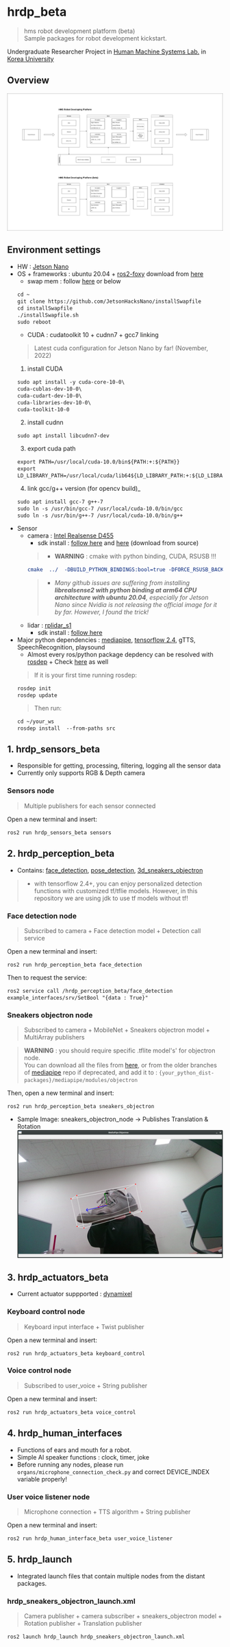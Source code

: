 # **hrdp_beta**
> hms robot development platform (beta)  
Sample packages for robot development kickstart.

Undergraduate Researcher Project in [Human Machine Systems Lab.](https://faculty.korea.ac.kr/kufaculty/drsspark/index.do) in [Korea University](https://www.korea.edu/)

## **Overview**
![hrdp vs hrdp_beta](https://github.com/skykongkong8/hrdp_beta/blob/main/res/HRDP_compare_blockdiagram.drawio.png)
## Environment settings
* HW : [Jetson Nano](https://developer.nvidia.com/embedded/jetson-nano-developer-kit)
* OS + frameworks : ubuntu 20.04 + [ros2-foxy](https://docs.ros.org/en/foxy/index.html) download from [here](https://omorobot.com/docs/ros2-%EC%84%A4%EC%B9%98%ED%95%98%EA%B8%B0-jetson-nano/)
  * swap mem : follow [here](https://github.com/JetsonHacksNano/installSwapfile) or below
  ```git
  cd ~
  git clone https://github.com/JetsonHacksNano/installSwapfile
  cd installSwapfile
  ./installSwapfile.sh
  sudo reboot
  ```
  * CUDA : cudatoolkit 10 + cudnn7 + gcc7 linking
  > Latest cuda configuration for Jetson Nano by far! (November, 2022)
  1. install CUDA
  ```
  sudo apt install -y cuda-core-10-0\
  cuda-cublas-dev-10-0\
  cuda-cudart-dev-10-0\
  cuda-libraries-dev-10-0\
  cuda-toolkit-10-0
  ```
  2. install cudnn
  ```
  sudo apt install libcudnn7-dev
  ```
  3. export cuda path
  ```
  export PATH=/usr/local/cuda-10.0/bin${PATH:+:${PATH}}
  export LD_LIBRARY_PATH=/usr/local/cuda/lib64${LD_LIBRARY_PATH:+:${LD_LIBRARY_PATH}}
  ```
  4. link gcc/g++ version (for opencv build)_
  ```
  sudo apt install gcc-7 g++-7
  sudo ln -s /usr/bin/gcc-7 /usr/local/cuda-10.0/bin/gcc
  sudo ln -s /usr/bin/g++-7 /usr/local/cuda-10.0/bin/g++
  ```
* Sensor
  * camera : [Intel Realsense D455](https://www.intelrealsense.com/depth-camera-d455/)
    * sdk install : [follow here](https://github.com/IntelRealSense/librealsense/tree/development/wrappers/python
) and [here](https://jstar0525.tistory.com/97) (download from source)
    > * **WARNING** : cmake with python binding, CUDA, RSUSB !!!  
    ```cmake
    cmake  ../  -DBUILD_PYTHON_BINDINGS:bool=true -DFORCE_RSUSB_BACKEND=true -DBUILD_WITH_CUDA=true
    ```
    > *  *Many github issues are suffering from installing **librealsense2 with python binding at arm64 CPU architecture with ubuntu 20.04**, especially for Jetson Nano since Nvidia is not releasing the official image for it by far. However, I found the trick!*
  * lidar : [rplidar_s1](https://www.slamtec.com/en/Lidar/S1)
    * sdk install : [follow here](https://github.com/CreedyNZ/rplidar_ros2)
* Major python dependencies : [mediapipe](https://google.github.io/mediapipe/getting_started/python.html), [tensorflow 2.4](https://www.tensorflow.org/install/source?hl=ko), gTTS, SpeechRecognition, playsound
  * Almost every ros/python package depdency can be resolved with [rosdep](https://docs.ros.org/en/foxy/Tutorials/Intermediate/Rosdep.html) + Check [here](https://github.com/ros/rosdistro/tree/master/rosdep) as well
  > If it is your first time running rosdep:
  ```ros
  rosdep init
  rosdep update
  ```
  > Then run:
  ```ros
  cd ~/your_ws
  rosdep install  --from-paths src 
  ```

## 1. hrdp_sensors_beta
* Responsible for getting, processing, filtering, logging all the sensor data   
*  Currently only supports RGB & Depth camera    
   
### Sensors node
> Multiple publishers for each sensor connected 

Open a new terminal and insert:  
``` ros
ros2 run hrdp_sensors_beta sensors
```
  
## 2. hrdp_perception_beta
* Contains: [face_detection](https://github.com/skykongkong8/hrdp_beta/blob/main/src/hrdp_perception_beta/hrdp_perception_beta/vision/face_detection.py), [pose_detection](https://github.com/skykongkong8/hrdp_beta/blob/main/src/hrdp_perception_beta/hrdp_perception_beta/vision/sample_scripts/sample_body_pose_detection.py), [3d_sneakers_objectron](https://github.com/skykongkong8/hrdp_beta/blob/main/src/hrdp_perception_beta/hrdp_perception_beta/vision/shoe_3d_detection.py)
> * with tensorflow 2.4+, you can enjoy personalized detection functions with customized tf/tflie models. However, in this repository we are using jdk to use tf models without tf!  

### Face detection node
> Subscribed to camera +  Face detection model  + Detection call service

Open a new terminal and insert:
```ros
ros2 run hrdp_perception_beta face_detection
```
Then to request the service:
```ros
ros2 service call /hrdp_perception_beta/face_detection example_interfaces/srv/SetBool "{data : True}"
```

### Sneakers objectron node
> Subscribed to camera + MobileNet + Sneakers objectron model + MultiArray publishers  

> **WARNING** : you should require specific .tflite model's' for objectron node.  
You can download all the files from [here](https://github.com/google/mediapipe/tree/v0.8.10.1/mediapipe/modules/objectron), or from the older branches of [mediapipe](https://github.com/google/mediapipe) repo if deprecated, and add it to : `{your_python_dist-packages}/mediapipe/modules/objectron`  

Then, open a new terminal and insert:
```ros
ros2 run hrdp_perception_beta sneakers_objectron
```
* Sample Image: sneakers_objectron_node -> Publishes Translation & Rotation  
![3D Sneakers OObjectron](https://github.com/skykongkong8/hrdp_beta/blob/main/res/sneakers_objectron.png)  

## 3. hrdp_actuators_beta 
* Current actuator suppported : [dynamixel](http://www.dynamixel.com/)
### Keyboard control node
> Keyboard input interface + Twist publisher  

Open a new terminal and insert:
```ros
ros2 run hrdp_actuators_beta keyboard_control
```
### Voice control node
> Subscribed to user_voice + String publisher

Open a new terminal and insert:
```ros
ros2 run hrdp_actuators_beta voice_control
```

## 4. hrdp_human_interfaces
* Functions of ears and mouth for a robot.  
* Simple AI speaker functions : clock, timer, joke  
* Before running any nodes, please run `organs/microphone_connection_check.py` and correct DEVICE_INDEX variable properly!

### User voice listener node
> Microphone connection + TTS algorithm + String publisher  

Open a new terminal and insert:
```ros
ros2 run hrdp_human_interface_beta user_voice_listener
```

## 5. hrdp_launch
* Integrated launch files that contain multiple nodes from the distant packages.
### hrdp_sneakers_objectron_launch.xml
> Camera publisher + camera subscriber + sneakers_objectron model + Rotation publisher + Translation publisher
```ros
ros2 launch hrdp_launch hrdp_sneakers_objectron_launch.xml
```
